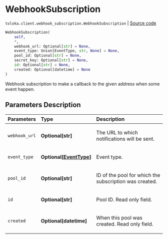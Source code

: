# WebhookSubscription
`toloka.client.webhook_subscription.WebhookSubscription` | [Source code](https://github.com/Toloka/toloka-kit/blob/v1.0.1/src/client/webhook_subscription.py#L11)

```python
WebhookSubscription(
    self,
    *,
    webhook_url: Optional[str] = None,
    event_type: Union[EventType, str, None] = None,
    pool_id: Optional[str] = None,
    secret_key: Optional[str] = None,
    id: Optional[str] = None,
    created: Optional[datetime] = None
)
```

Webhook subscription to make a callback to the given address when some event happen.

## Parameters Description

| Parameters | Type | Description |
| :----------| :----| :-----------|
`webhook_url`|**Optional\[str\]**|<p>The URL to which notifications will be sent.</p>
`event_type`|**Optional\[[EventType](toloka.client.webhook_subscription.WebhookSubscription.EventType.md)\]**|<p>Event type.</p>
`pool_id`|**Optional\[str\]**|<p>ID of the pool for which the subscription was created.</p>
`id`|**Optional\[str\]**|<p>Pool ID. Read only field.</p>
`created`|**Optional\[datetime\]**|<p>When this pool was created. Read only field.</p>
